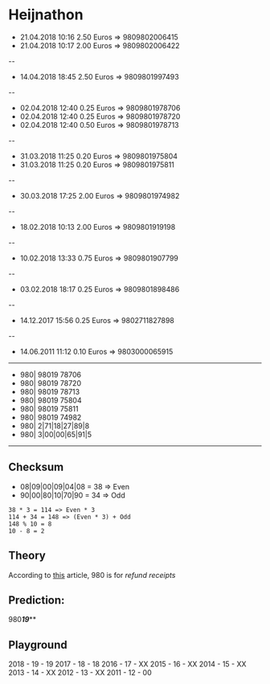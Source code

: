 # Heijnathon

- 21.04.2018 10:16 2.50 Euros => 9809802006415
- 21.04.2018 10:17 2.00 Euros => 9809802006422

--

- 14.04.2018 18:45 2.50 Euros => 9809801997493

--

- 02.04.2018 12:40 0.25 Euros => 9809801978706
- 02.04.2018 12:40 0.25 Euros => 9809801978720
- 02.04.2018 12:40 0.50 Euros => 9809801978713

--

- 31.03.2018 11:25 0.20 Euros => 9809801975804
- 31.03.2018 11:25 0.20 Euros => 9809801975811

--

- 30.03.2018 17:25 2.00 Euros => 9809801974982

--

- 18.02.2018 10:13 2.00 Euros => 9809801919198

--

- 10.02.2018 13:33 0.75 Euros => 9809801907799

--

- 03.02.2018 18:17 0.25 Euros => 9809801898486

--

- 14.12.2017 15:56 0.25 Euros => 9802711827898

--

- 14.06.2011 11:12 0.10 Euros => 9803000065915

---

- 980| 98019 78706
- 980| 98019 78720
- 980| 98019 78713
- 980| 98019 75804
- 980| 98019 75811
- 980| 98019 74982
- 980| 2|71|18|27|89|8
- 980| 3|00|00|65|91|5

---

## Checksum

- 08|09|00|09|04|08 = 38 => Even
- 90|00|80|10|70|90 = 34 => Odd

```
38 * 3 = 114 => Even * 3
114 + 34 = 148 => (Even * 3) + Odd
148 % 10 = 8
10 - 8 = 2
```

## Theory

According to [this](https://www.barcoding.com/blog/barcode-prefixes-and-product-country-of-origin/) article,
980 is for *refund receipts*

## Prediction:

980***19*****

## Playground

2018 - 19 - 19
2017 - 18 - 18
2016 - 17 - XX
2015 - 16 - XX
2014 - 15 - XX
2013 - 14 - XX
2012 - 13 - XX
2011 - 12 - 00
